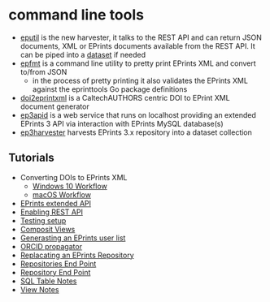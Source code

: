 
# command line tools

- [eputil](eputil.1.md) is the new harvester, it talks to the REST API and can return JSON documents, XML or EPrints documents available from the REST API. It can be piped into a [dataset](https://caltechlibrary.github.io/dataset) if needed
- [epfmt](epfmt.1.md) is a command line utility to pretty print EPrints XML and convert to/from JSON
    - in the process of pretty printing it also validates the EPrints XML against the eprinttools Go package definitions
- [doi2eprintxml](doi2eprintxml.1.md) is a CaltechAUTHORS centric DOI to EPrint XML document generator 
- [ep3apid](ep3apid.1.md) is a web service that runs on localhost providing an extended EPrints 3 API via interaction with EPrints MySQL database(s)
- [ep3harvester](ep3harvester.1.md) harvests EPrints 3.x repository into a dataset collection

## Tutorials

- Converting DOIs to EPrints XML
    - [Windows 10 Workflow](windows-10-workflow.md)
    - [macOS Workflow](macos-workflow.md)
- [EPrints extended API](EPrints-extended-API.md)
- [Enabling REST API](Enabling-REST-API.md)
- [Testing setup](Test-Setup.md)
- [Composit Views](composit-views.md)
- [Generasting an EPrints user list](generating-an-eprints-user-list.md)
- [ORCID propagator](orcid-propagator.md)
- [Replacating an EPrints Repository](replicating_an_eprints_repo.md)
- [Repositories End Point](repositories-endpoint.md)
- [Repository End Point](repository-endpoint.md)
- [SQL Table Notes](sql-table-notes.md)
- [View Notes](view_notes.md)
